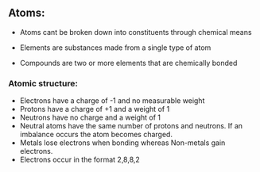## Atoms:

-   Atoms cant be broken down into constituents through chemical means
    
-   Elements are substances made from a single type of atom
    
-   Compounds are two or more elements that are chemically bonded
    


### Atomic structure:

- Electrons have a charge of -1 and no measurable weight
- Protons have a charge of +1 and a weight of 1
- Neutrons have no charge and a weight of 1
- Neutral atoms have the same number of protons and neutrons. If an imbalance occurs the atom becomes charged.
- Metals lose electrons when bonding whereas Non-metals gain electrons.
- Electrons occur in the format 2,8,8,2
